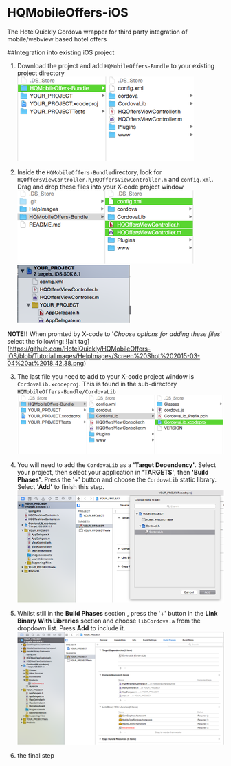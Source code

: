 # HQMobileOffers-iOS
The HotelQuickly Cordova wrapper for third party integration of mobile/webview based hotel offers

##Integration into existing iOS project

1) Download the project and add `HQMobileOffers-Bundle` to your existing project directory
![alt tag](https://github.com/HotelQuickly/HQMobileOffers-iOS/blob/TutorialImages/HelpImages/Screen%20Shot%202015-03-04%20at%2018.42.17.png)


2) Inside the `HQMobileOffers-Bundle`directory, look for `HQOffersViewController.h`,`HQOffersViewController.m` and `config.xml`. Drag and drop these files into your X-code project window
![alt tag](https://github.com/HotelQuickly/HQMobileOffers-iOS/blob/TutorialImages/HelpImages/Screen%20Shot%202015-03-04%20at%2019.09.28.png)
![alt tag](https://github.com/HotelQuickly/HQMobileOffers-iOS/blob/TutorialImages/HelpImages/Screen%20Shot%202015-03-04%20at%2018.42.49.png)

**NOTE!!** When promted by X-code to '*Choose options for adding these files*' select the following:
![alt tag] (https://github.com/HotelQuickly/HQMobileOffers-iOS/blob/TutorialImages/HelpImages/Screen%20Shot%202015-03-04%20at%2018.42.38.png)



3) The last file you need to add to your X-code project window is `CordovaLib.xcodeproj`. This is found in the sub-directory `HQMobileOffers-Bundle/CordovaLib`
![alt tag](https://github.com/HotelQuickly/HQMobileOffers-iOS/blob/TutorialImages/HelpImages/Screen%20Shot%202015-03-04%20at%2018.43.09.png)


4) You will need to add the `CordovaLib` as a **'Target Dependency'**. Select your project, then select your application in **'TARGETS'**, then **'Build Phases'**. Press the '+' button and choose the `CordovaLib` static library. Select **'Add'** to finish this step.
![alt tag](https://github.com/HotelQuickly/HQMobileOffers-iOS/blob/TutorialImages/HelpImages/Screen%20Shot%202015-03-04%20at%2018.43.48.png)


5) Whilst still in the **Build Phases** section , press the '+' button in the **Link Binary With Libraries** section and choose `libCordova.a` from the dropdown list. Press **Add** to include it.
![alt tag](https://github.com/HotelQuickly/HQMobileOffers-iOS/blob/TutorialImages/HelpImages/Screen%20Shot%202015-03-04%20at%2018.45.04.png)

6) the final step 


